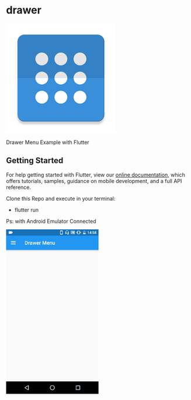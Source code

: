 # drawer

![Icon](https://github.com/Aleydon/Drawer-Menu-Flutter/blob/02b06a8b0d46577943149c96beff77bf0f1db9bb/menu.png)


Drawer Menu Example with Flutter




## Getting Started



For help getting started with Flutter, view our
[online documentation](https://flutter.dev/docs), which offers tutorials,
samples, guidance on mobile development, and a full API reference.



Clone this Repo and execute in your terminal: 
  - flutter run 

Ps: with Android Emulator Connected


![Drawer Menu](https://github.com/Aleydon/Drawer-Menu-Flutter/blob/b3cf4bc22d4a14bf6d908d4cd5f003bb2661e9a5/drawer.gif)




